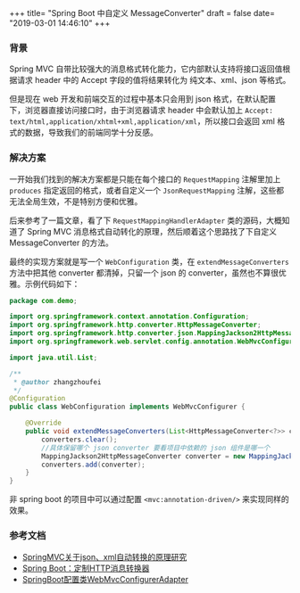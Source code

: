 +++
title= "Spring Boot 中自定义 MessageConverter"
draft = false
date= "2019-03-01 14:46:10"
+++

### 背景

Spring MVC 自带比较强大的消息格式转化能力，它内部默认支持将接口返回值根据请求 header 中的 Accept 字段的值将结果转化为 纯文本、xml、json 等格式。

但是现在 web 开发和前端交互的过程中基本只会用到 json 格式，在默认配置下，浏览器直接访问接口时，由于浏览器请求 header 中会默认加上 `Accept: text/html,application/xhtml+xml,application/xml`，所以接口会返回 xml 格式的数据，导致我们的前端同学十分反感。

### 解决方案

一开始我们找到的解决方案都是只能在每个接口的 `RequestMapping` 注解里加上 `produces` 指定返回的格式，或者自定义一个 `JsonRequestMapping` 注解，这些都无法全局生效，不是特别方便和优雅。

后来参考了一篇文章，看了下 `RequestMappingHandlerAdapter` 类的源码，大概知道了 Spring MVC 消息格式自动转化的原理，然后顺着这个思路找了下自定义 MessageConverter 的方法。

最终的实现方案就是写一个 `WebConfiguration` 类，在 `extendMessageConverters` 方法中把其他 converter 都清掉，只留一个 json 的 converter，虽然也不算很优雅。示例代码如下：

```java
package com.demo;

import org.springframework.context.annotation.Configuration;
import org.springframework.http.converter.HttpMessageConverter;
import org.springframework.http.converter.json.MappingJackson2HttpMessageConverter;
import org.springframework.web.servlet.config.annotation.WebMvcConfigurer;

import java.util.List;

/**
 * @author zhangzhoufei
 */
@Configuration
public class WebConfiguration implements WebMvcConfigurer {

    @Override
    public void extendMessageConverters(List<HttpMessageConverter<?>> converters) {
        converters.clear();
        //具体保留哪个 json converter 要看项目中依赖的 json 组件是哪一个
        MappingJackson2HttpMessageConverter converter = new MappingJackson2HttpMessageConverter();
        converters.add(converter);
    }
}

```

非 spring boot 的项目中可以通过配置 `<mvc:annotation-driven/>` 来实现同样的效果。

### 参考文档

- [SpringMVC关于json、xml自动转换的原理研究](https://www.cnblogs.com/fangjian0423/p/springMVC-xml-json-convert.html)
- [Spring Boot：定制HTTP消息转换器](https://www.jianshu.com/p/ffe56d9553fd)
- [SpringBoot配置类WebMvcConfigurerAdapter](https://segmentfault.com/a/1190000011420942)